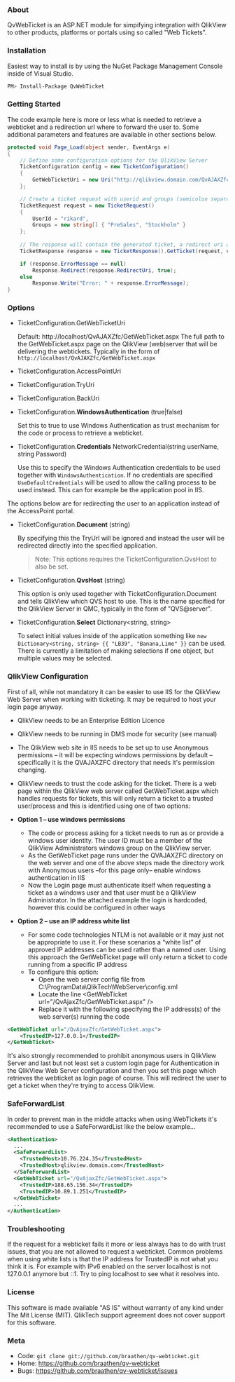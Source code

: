 ### About

QvWebTicket is an ASP.NET module for simpifying integration with QlikView to other products, platforms or portals using so called "Web Tickets".

### Installation

Easiest way to install is by using the NuGet Package Management Console inside of Visual Studio.

```sh
PM> Install-Package QvWebTicket
```

### Getting Started

The code example here is more or less what is needed to retrieve a webticket and a redirection url where to forward the user to. Some additional parameters and features are available in other sections below.

```c#
protected void Page_Load(object sender, EventArgs e)
{
    // Define some configuration options for the QlikView Server
    TicketConfiguration config = new TicketConfiguration()
    {
        GetWebTicketUri = new Uri("http://qlikview.domain.com/QvAJAXZfc/GetWebTicket.aspx"),
    };

    // Create a ticket request with userid and groups (semicolon separated)
    TicketRequest request = new TicketRequest()
    {
        UserId = "rikard",
        Groups = new string[] { "PreSales", "Stockholm" }
    };
    
    // The response will contain the generated ticket, a redirect uri and possible error message
    TicketResponse response = new TicketResponse().GetTicket(request, config);

    if (response.ErrorMessage == null)
        Response.Redirect(response.RedirectUri, true);
    else
        Response.Write("Error: " + response.ErrorMessage);
}
```

### Options

* TicketConfiguration.GetWebTicketUri

  Default: http://localhost/QvAJAXZfc/GetWebTicket.aspx
  The full path to the GetWebTicket.aspx page on the QlikView (web)server that will be delivering the webtickets. Typically in the form of ``http://localhost/QvAJAXZfc/GetWebTicket.aspx``

* TicketConfiguration.AccessPointUri

* TicketConfiguration.TryUri

* TicketConfiguration.BackUri

* TicketConfiguration.**WindowsAuthentication** (true|false)
  
  Set this to true to use Windows Authentication as trust mechanism for the code or process to retrieve a webticket.

* TicketConfiguration.**Credentials** NetworkCredential(string userName, string Password)

  Use this to specify the Windows Authentication credentials to be used together with ``WindowsAuthentication``. If no credentials are specified ``UseDefaultCredentials`` will be used to allow the calling process to be used instead. This can for example be the application pool in IIS.

The options below are for redirecting the user to an application instead of the AccessPoint portal.

* TicketConfiguration.**Document** (string)

  By specifying this the TryUrl will be ignored and instead the user will be redirected directly into the specified application.
  > Note: This options requires the TicketConfiguration.QvsHost to also be set.

* TicketConfiguration.**QvsHost** (string)

  This option is only used together with TicketConfiguration.Document and tells QlikView which QVS host to use. This is the name specified for the QlikView Server in QMC, typically in the form of "QVS@server".

* TicketConfiguration.**Select** Dictionary<string, string>

  To select initial values inside of the application something like ``new Dictionary<string, string> {{ "LB39", "Banana,Lime" }}`` can be used. There is currently a limitation of making selections if one object, but multiple values may be selected.

### QlikView Configuration

First of all, while not mandatory it can be easier to use IIS for the QlikView Web Server when working with ticketing. It may be required to host your login page anyway.
* QlikView needs to be an Enterprise Edition Licence
* QlikView needs to be running in DMS mode for security (see manual)
* The QlikView web site in IIS needs to be set up to use Anonymous permissions – it will be expecting windows permissions by default – specifically it is the QVAJAXZFC directory that needs it's permission changing.
* QlikView needs to trust the code asking for the ticket. There is a web page within the QlikView web server called GetWebTicket.aspx which handles requests for tickets, this will only return a ticket to a trusted user/process and this is identified using one of two options:

* **Option 1 – use windows permissions**
  * The code or process asking for a ticket needs to run as or provide a windows user identity. The user ID must be a member of the QlikView Administrators windows group on the QlikView server.
  * As the GetWebTicket page runs under the QVAJAXZFC directory on the web server and one of the above steps made the directory work with Anonymous users –for this page only– enable windows authentication in IIS
  * Now the Login page must authenticate itself when requesting a ticket as a windows user and that user must be a QlikView Administrator. In the attached example the login is hardcoded, however this could be configured in other ways

* **Option 2 – use an IP address white list**
  * For some code technologies NTLM is not available or it may just not be appropriate to use it. For these scenarios a “white list” of approved IP addresses can be used rather than a named user. Using this approach the GetWebTicket page will only return a ticket to code running from a specific IP address
  * To configure this option:
    * Open the web server config file from C:\ProgramData\QlikTech\WebServer\config.xml
    * Locate the line &lt;GetWebTicket url="/QvAjaxZfc/GetWebTicket.aspx" /&gt;
    * Replace it with the following specifying the IP address(s) of the web server(s) running the code

```xml
<GetWebTicket url="/QvAjaxZfc/GetWebTicket.aspx">
    <TrustedIP>127.0.0.1</TrustedIP>
</GetWebTicket>
```

It's also strongly recommended to prohibit anonymous users in QlikView Server and last but not least set a custom login page for Authentication in the QlikView Web Server configuration and then you set this page which retrieves the webticket as login page of course. This will redirect the user to get a ticket when they're trying to access QlikView.

### SafeForwardList

In order to prevent man in the middle attacks when using WebTickets it's recommended to use a SafeForwardList like the below example...

```xml
<Authentication>
  ...
  <SafeForwardList>
    <TrustedHost>10.76.224.35</TrustedHost>
    <TrustedHost>qlikview.domain.com</TrustedHost>
  </SafeForwardList>
  <GetWebTicket url="/QvAjaxZfc/GetWebTicket.aspx">
    <TrustedIP>188.65.156.34</TrustedIP>
    <TrustedIP>10.89.1.251</TrustedIP>
  </GetWebTicket>
  ...
</Authentication>
```

### Troubleshooting

If the request for a webticket fails it more or less always has to do with trust issues, that you are not allowed to request a webticket. Common problems when using white lists is that the IP address for TrustedIP is not what you think it is. For example with IPv6 enabled on the server localhost is not 127.0.0.1 anymore but ::1. Try to ping localhost to see what it resolves into.

### License

This software is made available "AS IS" without warranty of any kind under The Mit License (MIT). QlikTech support agreement does not cover support for this software.

### Meta

* Code: `git clone git://github.com/braathen/qv-webticket.git`
* Home: <https://github.com/braathen/qv-webticket>
* Bugs: <https://github.com/braathen/qv-webticket/issues>
